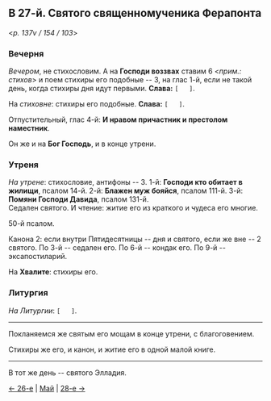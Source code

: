 
## В 27-й. Святого священномученика Ферапонта 

<*p. 137v / 154 / 103*>

### Вечерня

*Вечером*, не стихословим. А на **Господи воззвах** ставим 6 <*прим.: стихов*> и поем стихиры его 
подобные -- 3, на глас 1-й, если не такой день, когда стихиры дня идут первыми. **Слава:** `[   ]`.   

На *стиховне*: стихиры его подобные. **Слава:** `[   ]`. 

Отпустительный, глас 4-й: **И нравом причастник и престолом наместник**.

Он же и на **Бог Господь**, и в конце утрени. 

### Утреня

*На утрене*: стихословие, антифоны -- 3. 
1-й: **Господи кто обитает в жилищи**, псалом 14-й. 
2-й: **Блажен муж бояйся**, псалом 111-й. 
3-й: **Помяни Господи Давида**, псалом 131-й.  
Седален святого. 
И чтение: житие его из краткого и чудеса его многие.

50-й псалом. 

Канона 2: если внутри Пятидесятницы -- дня и святого, если же вне -- 2 святого. 
По 3-й -- седален его. 
По 6-й -- кондак его. 
По 9-й -- эксапостиларий. 

На **Хвалите**: стихиры его. 

### Литургия

*На Литургии*: `[   ]`. 

---

Покланяемся же святым его мощам в конце утрени, с благоговением. 

Стихиры же его, и канон, и житие его в одной малой книге. 

---

В тот же день -- святого Элладия. 

[← 26-е](05_26_MES.ru.md) | [Май](README.md#27-й) | [28-е →](05_28_MES.ru.md)

